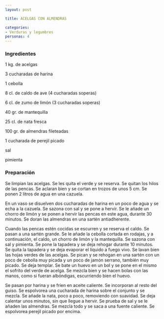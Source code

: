```yaml
---
layout: post

title: ACELGAS CON ALMENDRAS

categories:
- Verduras y legumbres
personas: 4 
---
```

<h3>Ingredientes</h3>
1 kg. de acelgas

3 cucharadas de harina

1 cebolla

8 cl. de caldo de ave (4 cucharadas soperas)

6 cl. de zumo de limón (3 cucharadas soperas)

40 gr. de mantequilla

25 cl. de nata fresca

100 gr. de almendras fileteadas

1 cucharada de perejil picado

sal

pimienta

<h3>Preparación</h3>
Se limpian las acelgas. Se les quita el verde y se reserva. Se quitan los hilos de las pencas. Se aclaran bien y se cortan en trozos de unos 5 cm. Se ponen 2 litros de agua en una cazuela.

En un vaso se disuelven dos cucharadas de harina en un poco de agua y se echa a la cazuela. Se sazona con sal y se pone a hervir. Se le añade un chorro de limón y se ponen a hervir las pencas en este agua, durante 30 minutos. Se doran las almendras en una sartén antiadherente.

Cuando las pencas estén cocidas se escurren y se reserva el caldo. Se pasan a una sartén grande. Se le añade la cebolla cortada en rodajas, y a continuación, el caldo, un chorro de limón y la mantequilla. Se sazona con sal y pimienta. Se pone la tapadera y se deja rehogar durante 10 minutos. Se quita la tapadera y se deja evaporar el líquido a fuego vivo. Se lavan bien las hojas verdes de las acelgas. Se pican y se rehogan en una sartén con un poco de cebolla muy picada y un poco de jamón serrano, también muy picado. Se deja templar. Se bate un huevo en un bol y se pone en el mismo el sofrito del verde de acelga. Se mezcla bien y se hacen bolas con las manos, como si fueran albóndigas, escurriendo bien el huevo.

Se pasan por harina y se fríen en aceite caliente. Se incorporan al resto del guiso. Se espolvorea una cucharada de harina sobre el conjunto y se mezcla. Se añade la nata, poco a poco, removiendo con suavidad. Se deja calentar unos minutos, sin que llegue a hervir. Se prueba de sal y se le añaden las almendras. Se mezcla todo y se saca a una fuente caliente. Se espolvorea perejil picado por encima.
